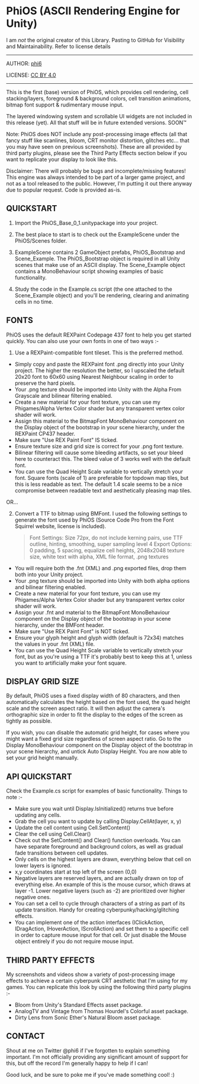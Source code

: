 # PhiOS (ASCII Rendering Engine for Unity)

I  am _not_ the original creator of this Library.
Pasting to GitHub for Visibility and Maintainability.
Refer to license details

***
AUTHOR: [phi6](https://twitter.com/phi6)

LICENSE: [CC BY 4.0](https://creativecommons.org/licenses/by/4.0/)

***

This is the first (base) version of PhiOS, which provides cell rendering, cell stacking/layers,
foreground & background colors, cell transition animations, bitmap font support & rudimentary mouse input.

The layered windowing system and scrollable UI widgets are not included in this release (yet).
All that stuff will be in future extended versions. SOON™

Note: PhiOS does NOT include any post-processing image effects (all that fancy stuff like scanlines,
bloom, CRT monitor distortion, glitches etc... that you may have seen on previous screenshots).
These are all provided by third party plugins, please see the Third Party Effects section below
if you want to replicate your display to look like this.

Disclaimer: There will probably be bugs and incomplete/missing features! This engine was always intended
to be part of a larger game project, and not as a tool released to the public. However, I'm putting it
out there anyway due to popular request. Code is provided as-is.

QUICKSTART
----------
1. Import the PhiOS_Base_0_1.unitypackage into your project.

2. The best place to start is to check out the ExampleScene under the PhiOS/Scenes folder.

3. ExampleScene contains 2 GameObject prefabs, PhiOS_Bootstrap and Scene_Example.
The PhiOS_Bootstrap object is required in all Unity scenes that make use of an ASCII display.
The Scene_Example object contains a MonoBehaviour script showing examples of basic functionality.

4. Study the code in the Example.cs script (the one attached to the Scene_Example object) and you'll be
rendering, clearing and animating cells in no time.

FONTS
-----
PhiOS uses the default REXPaint Codepage 437 font to help you get started quickly.
You can also use your own fonts in one of two ways :-

1. Use a REXPaint-compatible font tileset. This is the preferred method.
- Simply copy and paste the REXPaint font .png directly into your Unity project.
The higher the resolution the better, so I upscaled the default 20x20 font to 60x60 using
Nearest Neighbour scaling in order to preserve the hard pixels.
- Your .png texture should be imported into Unity with the Alpha From Grayscale and bilinear
filtering enabled.
- Create a new material for your font texture, you can use my Phigames/Alpha Vertex Color shader
but any transparent vertex color shader will work.
- Assign this material to the BitmapFont MonoBehaviour component on the Display object of the
bootstrap in your scene hierarchy, under the REXPaint CP437 header.
- Make sure "Use REX Paint Font" IS ticked.
- Ensure texture size and grid size is correct for your .png font texture.
- Bilinear filtering will cause some bleeding artifacts, so set your bleed here to counteract
this. The bleed value of 3 works well with the default font.
- You can use the Quad Height Scale variable to vertically stretch your font. Square fonts
(scale of 1) are preferable for topdown map tiles, but this is less readable as text. The default 1.4
scale seems to be a nice compromise between readable text and aesthetically pleasing map tiles.

OR...

2. Convert a TTF to bitmap using BMFont. I used the following settings to generate the font used by
PhiOS (Source Code Pro from the Font Squirrel website, license is included).
    >   Font Settings: Size 72px, do not include kerning pairs, use TTF outline, hinting, smoothing,
        super sampling level 4
    >   Export Options: 0 padding, 5 spacing, equalize cell heights, 2048x2048 texture size, white text
        with alpha, XML file format, .png textures
- You will require both the .fnt (XML) and .png exported files, drop them both into your Unity project.
- Your .png texture should be imported into Unity with both alpha options and bilinear filtering enabled.
- Create a new material for your font texture, you can use my Phigames/Alpha Vertex Color shader
but any transparent vertex color shader will work.
- Assign your .fnt and material to the BitmapFont MonoBehaviour component on the Display object
of the bootstrap in your scene hierarchy, under the BMFont header.
- Make sure "Use REX Paint Font" is NOT ticked.
- Ensure your glyph height and glyph width (default is 72x34) matches the values in your .fnt (XML) file.
- You can use the Quad Height Scale variable to vertically stretch your font, but as you're using a
TTF it's probably best to keep this at 1, unless you want to artificially make your font square.

DISPLAY GRID SIZE
-----------------
By default, PhiOS uses a fixed display width of 80 characters, and then automatically calculates
the height based on the font used, the quad height scale and the screen aspect ratio. It will then
adjust the camera's orthographic size in order to fit the display to the edges of the screen as tightly
as possible.

If you wish, you can disable the automatic grid height, for cases where you might want a fixed grid
size regardless of screen aspect ratio. Go to the Display MonoBehaviour component on the Display
object of the bootstrap in your scene hierarchy, and untick Auto Display Height. You are now able
to set your grid height manually.

API QUICKSTART
--------------
Check the Example.cs script for examples of basic functionality.
Things to note :-
- Make sure you wait until Display.IsInitialized() returns true before updating any cells.
- Grab the cell you want to update by calling Display.CellAt(layer, x, y)
- Update the cell content using Cell.SetContent()
- Clear the cell using Cell.Clear()
- Check out the SetContent() and Clear() function overloads. You can have separate foreground and
background colors, as well as gradual fade transitions between cell updates.
- Only cells on the highest layers are drawn, everything below that cell on lower layers is ignored.
- x,y coordinates start at top left of the screen (0,0)
- Negative layers are reserved layers, and are actually drawn on top of everything else. An example
of this is the mouse cursor, which draws at layer -1. Lower negative layers (such as -2) are prioritized
over higher negative ones.
- You can set a cell to cycle through characters of a string as part of its update transition.
Handy for creating cyberpunky/hacking/glitching effects.
- You can implement one of the action interfaces (IClickAction, IDragAction, IHoverAction, IScrollAction)
and set them to a specific cell in order to capture mouse input for that cell. Or just disable the Mouse
object entirely if you do not require mouse input.

THIRD PARTY EFFECTS
-------------------
My screenshots and videos show a variety of post-processing image effects to achieve a certain cyberpunk
CRT aesthetic that I'm using for my games. You can replicate this look by using the following third party
plugins :-
- Bloom from Unity's Standard Effects asset package.
- AnalogTV and Vintage from Thomas Hourdel's Colorful asset package.
- Dirty Lens from Sonic Ether's Natural Bloom asset package.

CONTACT
-------
Shout at me on Twitter @phi6 if I've forgotten to explain something important. I'm not officially providing
any significant amount of support for this, but off the record I'm generally happy to help if I can!

Good luck, and be sure to poke me if you've made something cool! :)
